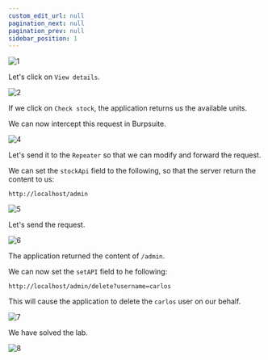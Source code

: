 ```yaml
---
custom_edit_url: null
pagination_next: null
pagination_prev: null
sidebar_position: 1
---
```


![1](https://github.com/Knign/Write-ups/assets/110326359/74ca74bc-f88f-498a-9703-06248e393e36)

Let's click on `View details`.

![2](https://github.com/Knign/Write-ups/assets/110326359/f334ce2f-62d3-4b0b-b500-2edf5b77eb57)

If we click on `Check stock`, the application returns us the available units.

We can now intercept this request in Burpsuite.

![4](https://github.com/Knign/Write-ups/assets/110326359/9e689b9f-eab6-4fed-8950-a10a34d5b30b)

Let's send it to the `Repeater` so that we can modify and forward the request.

We can set the `stockApi` field to the following, so that the server return the content to us:

```
http://localhost/admin
```

![5](https://github.com/Knign/Write-ups/assets/110326359/14ee34d8-2b63-4c69-a274-5af0b3ce6cc2)

Let's send the request.

![6](https://github.com/Knign/Write-ups/assets/110326359/695ab6ab-c243-4112-b50f-774763c7c432)

The application returned the content of `/admin`.

We can now set the `setAPI` field to he following:

```
http://localhost/admin/delete?username=carlos
```

This will cause the application to delete the `carlos` user on our behalf.

![7](https://github.com/Knign/Write-ups/assets/110326359/0498252a-b94b-4e65-b9de-6d0399bb2015)

We have solved the lab.

![8](https://github.com/Knign/Write-ups/assets/110326359/79818a39-6100-4956-9d3e-e4c06fe02115)
